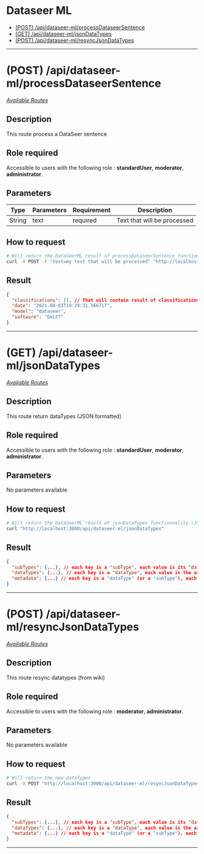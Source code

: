 # Dataseer ML

  - [(POST) /api/dataseer-ml/processDataseerSentence](#post-apidataseermlprocessdataseersentence)
  - [(GET) /api/dataseer-ml/jsonDataTypes](#get-apidataseermljsonDataTypes)
  - [(POST) /api/dataseer-ml/resyncJsonDataTypes](#post-apidataseermlresyncJsonDataTypes)

---

# (POST) /api/dataseer-ml/processDataseerSentence

*[Available Routes](../API.md#available-routes)*

## Description

This route process a DataSeer sentence

## Role required

Accessible to users with the following role :  **standardUser**, **moderator**, **administrator**.

## Parameters

<table>
  <thead>
    <tr>
      <th>Type</th>
      <th>Parameters</th>
      <th>Requirement</th>
      <th>Description</th>
    </tr>
  </thead>
  <tbody>
    <tr>
      <td>String</td>
      <td>text</td>
      <td>required</td>
      <td>Text that will be processed</td>
    </tr>
  </tbody>
</table>

## How to request

```bash
# Will return the DataSeerML result of processDataseerSentence functionnality (JSON formated)
curl -X POST -F "text=my text that will be processed" "http://localhost:3000/api/dataseer-ml/processDataseerSentence"
```

## Result

```json
{
  "classifications": [], // That will contain result of classifications
  "date": "2021-08-03T19:29:31.566717",
  "model": "dataseer",
  "software": "DeLFT"
}
```

---

# (GET) /api/dataseer-ml/jsonDataTypes

*[Available Routes](../API.md#available-routes)*

## Description

This route return dataTypes (JSON formatted)

## Role required

Accessible to users with the following role :  **standardUser**, **moderator**, **administrator**.

## Parameters

No parameters available

## How to request

```bash
# Will return the DataSeerML result of jsonDataTypes functionnality (JSON formated)
curl "http://localhost:3000/api/dataseer-ml/jsonDataTypes"
```

## Result

```json
{
  "subTypes": {...}, // each key is a "subType", each value is its "dataType"
  "dataTypes": {...}, // each key is a "dataType", each value is the array of "subTypes"
  "metadata": {...} // each key is a "dataType" (or a "subType"), each value is its metadata
}
```

---

# (POST) /api/dataseer-ml/resyncJsonDataTypes

*[Available Routes](../API.md#available-routes)*

## Description

This route resync datatypes (from wiki)

## Role required

Accessible to users with the following role :  **moderator**, **administrator**.

## Parameters

No parameters available

## How to request

```bash
# Will return the new dataTypes
curl -X POST "http://localhost:3000/api/dataseer-ml/resyncJsonDataTypes"
```

## Result

```json
{
  "subTypes": {...}, // each key is a "subType", each value is its "dataType"
  "dataTypes": {...}, // each key is a "dataType", each value is the array of "subTypes"
  "metadata": {...} // each key is a "dataType" (or a "subType"), each value is its metadata
}
```

---
